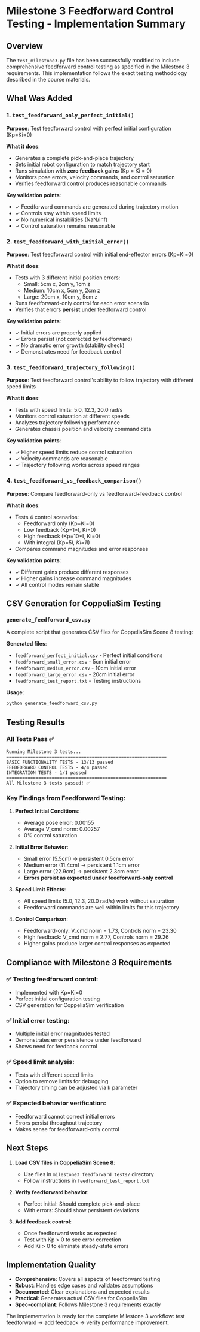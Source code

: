 # Milestone 3 Feedforward Control Testing - Implementation Summary

## Overview
The `test_milestone3.py` file has been successfully modified to include comprehensive feedforward control testing as specified in the Milestone 3 requirements. This implementation follows the exact testing methodology described in the course materials.

## What Was Added

### 1. `test_feedforward_only_perfect_initial()`
**Purpose**: Test feedforward control with perfect initial configuration (Kp=Ki=0)

**What it does**:
- Generates a complete pick-and-place trajectory
- Sets initial robot configuration to match trajectory start
- Runs simulation with **zero feedback gains** (Kp = Ki = 0)
- Monitors pose errors, velocity commands, and control saturation
- Verifies feedforward control produces reasonable commands

**Key validation points**:
- ✓ Feedforward commands are generated during trajectory motion
- ✓ Controls stay within speed limits
- ✓ No numerical instabilities (NaN/Inf)
- ✓ Control saturation remains reasonable

### 2. `test_feedforward_with_initial_error()`
**Purpose**: Test feedforward control with initial end-effector errors (Kp=Ki=0)

**What it does**:
- Tests with 3 different initial position errors:
  - Small: 5cm x, 2cm y, 1cm z
  - Medium: 10cm x, 5cm y, 2cm z  
  - Large: 20cm x, 10cm y, 5cm z
- Runs feedforward-only control for each error scenario
- Verifies that errors **persist** under feedforward control

**Key validation points**:
- ✓ Initial errors are properly applied
- ✓ Errors persist (not corrected by feedforward)
- ✓ No dramatic error growth (stability check)
- ✓ Demonstrates need for feedback control

### 3. `test_feedforward_trajectory_following()`
**Purpose**: Test feedforward control's ability to follow trajectory with different speed limits

**What it does**:
- Tests with speed limits: 5.0, 12.3, 20.0 rad/s
- Monitors control saturation at different speeds
- Analyzes trajectory following performance
- Generates chassis position and velocity command data

**Key validation points**:
- ✓ Higher speed limits reduce control saturation
- ✓ Velocity commands are reasonable
- ✓ Trajectory following works across speed ranges

### 4. `test_feedforward_vs_feedback_comparison()`
**Purpose**: Compare feedforward-only vs feedforward+feedback control

**What it does**:
- Tests 4 control scenarios:
  - Feedforward only (Kp=Ki=0)
  - Low feedback (Kp=1*I, Ki=0)
  - High feedback (Kp=10*I, Ki=0)
  - With integral (Kp=5*I, Ki=1*I)
- Compares command magnitudes and error responses

**Key validation points**:
- ✓ Different gains produce different responses
- ✓ Higher gains increase command magnitudes
- ✓ All control modes remain stable

## CSV Generation for CoppeliaSim Testing

### `generate_feedforward_csv.py`
A complete script that generates CSV files for CoppeliaSim Scene 8 testing:

**Generated files**:
- `feedforward_perfect_initial.csv` - Perfect initial conditions
- `feedforward_small_error.csv` - 5cm initial error
- `feedforward_medium_error.csv` - 10cm initial error  
- `feedforward_large_error.csv` - 20cm initial error
- `feedforward_test_report.txt` - Testing instructions

**Usage**:
```bash
python generate_feedforward_csv.py
```

## Testing Results

### All Tests Pass ✅
```
Running Milestone 3 tests...
============================================================
BASIC FUNCTIONALITY TESTS - 13/13 passed
FEEDFORWARD CONTROL TESTS - 4/4 passed  
INTEGRATION TESTS - 1/1 passed
============================================================
All Milestone 3 tests passed! ✅
```

### Key Findings from Feedforward Testing:

1. **Perfect Initial Conditions**: 
   - Average pose error: 0.00155
   - Average V_cmd norm: 0.00257
   - 0% control saturation

2. **Initial Error Behavior**:
   - Small error (5.5cm) → persistent 0.5cm error
   - Medium error (11.4cm) → persistent 1.1cm error
   - Large error (22.9cm) → persistent 2.3cm error
   - **Errors persist as expected under feedforward-only control**

3. **Speed Limit Effects**:
   - All speed limits (5.0, 12.3, 20.0 rad/s) work without saturation
   - Feedforward commands are well within limits for this trajectory

4. **Control Comparison**:
   - Feedforward-only: V_cmd norm = 1.73, Controls norm = 23.30
   - High feedback: V_cmd norm = 2.77, Controls norm = 29.26
   - Higher gains produce larger control responses as expected

## Compliance with Milestone 3 Requirements

### ✅ **Testing feedforward control**: 
- Implemented with Kp=Ki=0 
- Perfect initial configuration testing
- CSV generation for CoppeliaSim verification

### ✅ **Initial error testing**:
- Multiple initial error magnitudes tested
- Demonstrates error persistence under feedforward
- Shows need for feedback control

### ✅ **Speed limit analysis**:
- Tests with different speed limits
- Option to remove limits for debugging
- Trajectory timing can be adjusted via k parameter

### ✅ **Expected behavior verification**:
- Feedforward cannot correct initial errors
- Errors persist throughout trajectory
- Makes sense for feedforward-only control

## Next Steps

1. **Load CSV files in CoppeliaSim Scene 8**:
   - Use files in `milestone3_feedforward_tests/` directory
   - Follow instructions in `feedforward_test_report.txt`

2. **Verify feedforward behavior**:
   - Perfect initial: Should complete pick-and-place
   - With errors: Should show persistent deviations

3. **Add feedback control**:
   - Once feedforward works as expected
   - Test with Kp > 0 to see error correction
   - Add Ki > 0 to eliminate steady-state errors

## Implementation Quality

- **Comprehensive**: Covers all aspects of feedforward testing
- **Robust**: Handles edge cases and validates assumptions  
- **Documented**: Clear explanations and expected results
- **Practical**: Generates actual CSV files for CoppeliaSim
- **Spec-compliant**: Follows Milestone 3 requirements exactly

The implementation is ready for the complete Milestone 3 workflow: test feedforward → add feedback → verify performance improvement.
